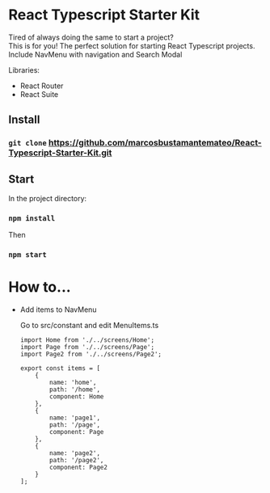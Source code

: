 # React Typescript Starter Kit

Tired of always doing the same to start a project?<br>
This is for you! The perfect solution for starting React Typescript projects. <br>
Include NavMenu with navigation and Search Modal

Libraries:

  - React Router
  - React Suite

## Install

### `git clone` https://github.com/marcosbustamantemateo/React-Typescript-Starter-Kit.git

## Start

In the project directory:

### `npm install`

Then

### `npm start`

# How to...

- Add items to NavMenu

  Go to src/constant and edit MenuItems.ts
  
  ```
  import Home from './../screens/Home';
  import Page from './../screens/Page';
  import Page2 from './../screens/Page2';

  export const items = [
      {
          name: 'home',
          path: '/home',
          component: Home
      },
      {
          name: 'page1',
          path: '/page',
          component: Page
      },
      {
          name: 'page2',
          path: '/page2',
          component: Page2
      }
  ];
  ```




